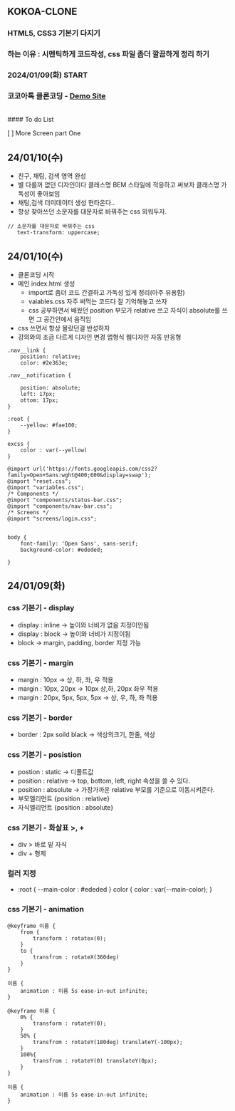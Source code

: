 ## KOKOA-CLONE

### HTML5, CSS3 기본기 다지기

### 하는 이유 : 시멘틱하게 코드작성, css 파일 좀더 깔끔하게 정리 하기

### 2024/01/09(화) START

<h3>코코아톡 클론코딩 - <a href="https://bp4sp4.github.io/KOKOA-CLONE/">Demo Site</a></h3>
<br>
#### To do List

[ ] More Screen part One<br>

<h2>24/01/10(수)</h2>

- 친구, 채팅, 검색 영역 완성
- 별 다를꺼 없던 디자인이다 클래스명 BEM 스타일에 적응하고 써보자 클래스명 가독성이 좋아보임
- 채팅,검색 더미데이터 생성 현타온다..
- 항상 찾아쓰던 소문자를 대문자로 바꿔주는 css 외워두자.

```
// 소문자를 대문자로 바꿔주는 css
   text-transform: uppercase;
```

<h2>24/01/10(수)</h2>

- 클론코딩 시작
- 메인 index.html 생성
  - import로 좀더 코드 간결하고 가독성 있게 정리(아주 유용함)
  - vaiables.css 자주 써먹는 코드다 잘 기억해놓고 쓰자
  - css 공부하면서 배웠던 position 부모가 relative 쓰고 자식이 absolute를 쓰면 그 공간안에서 움직임
- css 쓰면서 항상 몰랐던걸 반성하자
- 강의와의 조금 다르게 디자인 변경 앱형식 웹디자인 자동 반응형

```
.nav__link {
    position: relative;
    color: #2e363e;

.nav__notification {

    position: absolute;
    left: 17px;
    ottom: 17px;
}
```

```
:root {
    --yellow: #fae100;
}

excss {
    color : var(--yellow)
}
```

```
@import url('https://fonts.googleapis.com/css2?family=Open+Sans:wght@400;600&display=swap');
@import "reset.css";
@import "variables.css";
/* Components */
@import "components/status-bar.css";
@import "components/nav-bar.css";
/* Screens */
@import "screens/login.css";


body {
    font-family: 'Open Sans', sans-serif;
    background-color: #ededed;

}
```

<h2>24/01/09(화)</h2>
<h3>css 기본기 - display</h3>

- display : inline -> 높이와 너비가 없음 지정이안됨
- display : block -> 높이와 너비가 지정이됨
- block -> margin, padding, border 지정 가능

<h3>css 기본기 - margin</h3>

- margin : 10px -> 상, 하, 좌, 우 적용
- margin : 10px, 20px -> 10px 상,하, 20px 좌우 적용
- margin : 20px, 5px, 5px, 5px -> 상, 우, 하, 좌 적용

<h3>css 기본기 - border</h3>

- border : 2px soild black -> 색상의크기, 한줄, 색상
<h3>css 기본기 - posistion</h3>

- postion : static -> 디폴트값
- position : relative -> top, bottom, left, right 속성을 쓸 수 있다.
- position : absolute -> 가장가까운 relative 부모를 기준으로 이동시켜준다.
- 부모엘리먼트 {position : relative}
- 자식엘리먼트 {position : absolute}

<h3>css 기본기 - 화살표 >, +  </h3>

- div > 바로 밑 자식
- div + 형제

<h3>컬러 지정</h3>

- :root {
--main-color : #ededed
}
color {
color : var(--main-color);
}
<h3>css 기본기 - animation </h3>

```
@keyframe 이름 {
    from {
        transform : rotatex(0);
    }
    to {
        transfrom : rotateX(360deg)
    }
}

이름 {
    animation : 이름 5s ease-in-out infinite;
}

@keyframe 이름 {
    0% {
        transform : rotateY(0);
    }
    50% {
        transfrom : rotateY(180deg) translateY(-100px);
    }
    100%{
        transfrom : rotateY(0) translateY(0px);
    }
}

이름 {
    animation : 이름 5s ease-in-out infinite;
}
```
